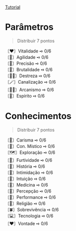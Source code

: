 [Tutorial](https://github.com/Masumikun/Another-World-RPG-/blob/a357f1a904161ebe04fe2a7ad283b076c98ac2f6/Systems/Function.md)

# Parâmetros
> Distribuir 7 pontos 

〘❤️〙Vitalidade ➺ 0/6<br>
〘👟️〙Agilidade ➺ 0/6<br>
〘🎯〙Precisão ➺ 0/6<br>
〘💪〙Brutalidade ➺ 0/6<br>
〘🤹‍♂️〙Destreza ➺ 0/6<br>
〘🪄〙Canalização ➺ 0/6<br>
〘🧙‍♂️〙Arcanismo ➺ 0/6<br>
〘🙏〙Espírito ➺ 0/6

# Conhecimentos
> Distribuir 7 pontos

〘💬〙Carisma ➺ 0/6<br>
〘🔮〙Con. Místico ➺ 0/6<br>
〘🗺️〙Exploração ➺ 0/6<br>
〘🥷〙Furtividade ➺ 0/6<br>
〘📖〙História ➺ 0/6<br>
〘🔪〙Intimidação ➺ 0/6<br>
〘🤍〙Intuição ➺ 0/6<br>
〘🥼〙Medicina ➺ 0/6<br>
〘👣〙Percepção ➺ 0/6<br>
〘🎨〙Performance ➺ 0/6<br>
〘💠〙Religião ➺ 0/6<br>
〘🍀〙Sobrevivência ➺ 0/6<br>
〘💻〙Tecnologia ➺ 0/6<br>
〘♥️〙Vontade ➺ 0/6

